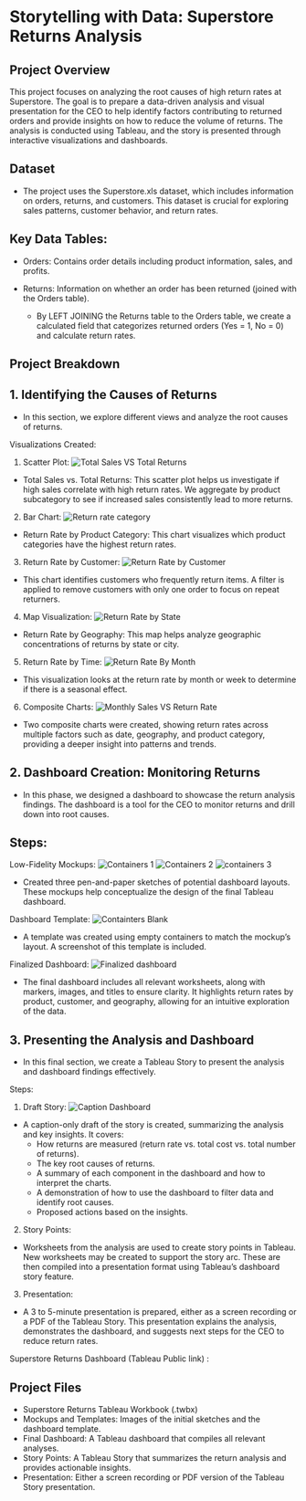 # Storytelling with Data: Superstore Returns Analysis

## Project Overview
This project focuses on analyzing the root causes of high return rates at Superstore. The goal is to prepare a data-driven analysis and visual presentation for the CEO to help identify factors contributing to returned orders and provide insights on how to reduce the volume of returns. The analysis is conducted using Tableau, and the story is presented through interactive visualizations and dashboards.

## Dataset

  - The project uses the Superstore.xls dataset, which includes information on orders, returns, and customers. This dataset is crucial for exploring sales patterns, customer behavior, and return rates.

## Key Data Tables:

  - Orders: Contains order details including product information, sales, and profits.
  - Returns: Information on whether an order has been returned (joined with the Orders table).

    - By LEFT JOINING the Returns table to the Orders table, we create a calculated field that categorizes returned orders (Yes = 1, No = 0) and calculate return rates.

## Project Breakdown

 ##  1. Identifying the Causes of Returns
  - In this section, we explore different views and analyze the root causes of returns.

 Visualizations Created:

  1. Scatter Plot:
![Total Sales VS Total Returns](https://github.com/user-attachments/assets/825d0237-38ae-44b1-a39c-f9ce89ed29b0)

  - Total Sales vs. Total Returns: This scatter plot helps us investigate if high sales correlate with high return rates. We aggregate by product subcategory to see if increased sales consistently lead to more returns.

  2. Bar Chart:
![Return rate category](https://github.com/user-attachments/assets/d90b56a5-7f80-4081-ba1f-7dc71031f765)

  - Return Rate by Product Category: This chart visualizes which product categories have the highest return rates.

  3. Return Rate by Customer:
![Return Rate by Customer](https://github.com/user-attachments/assets/6105e771-99d6-418c-875a-823c28e427ed)

  - This chart identifies customers who frequently return items. A filter is applied to remove customers with only one order to focus on repeat returners.

  4. Map Visualization:
![Return Rate by State](https://github.com/user-attachments/assets/e8acaf56-17ef-4365-9bc9-c1859c276169)

  - Return Rate by Geography: This map helps analyze geographic concentrations of returns by state or city.

  5. Return Rate by Time:
![Return Rate By Month](https://github.com/user-attachments/assets/7ec21b37-19b5-4ab7-a01d-f102d4d1355e)

  - This visualization looks at the return rate by month or week to determine if there is a seasonal effect.

  6. Composite Charts:
![Monthly Sales VS Return Rate](https://github.com/user-attachments/assets/128a05b9-cb2e-487e-9d49-5d6fa942e983)

  - Two composite charts were created, showing return rates across multiple factors such as date, geography, and product category, providing a deeper insight into patterns and trends.

## 2. Dashboard Creation: Monitoring Returns

  - In this phase, we designed a dashboard to showcase the return analysis findings. The dashboard is a tool for the CEO to monitor returns and drill down into root causes.

## Steps:

Low-Fidelity Mockups:
![Containers 1](https://github.com/user-attachments/assets/e4575246-b081-4b74-8400-d249e2369384)
![Containers 2](https://github.com/user-attachments/assets/45956711-4c0d-4a96-a62e-905a043480d9)
![containers 3](https://github.com/user-attachments/assets/29eef8d6-2d55-45ab-8280-690460b56f65)


  - Created three pen-and-paper sketches of potential dashboard layouts. These mockups help conceptualize the design of the final Tableau dashboard.

Dashboard Template:
![Containters Blank](https://github.com/user-attachments/assets/675917b9-b622-460e-9b60-8ee2bd86aab2)


  - A template was created using empty containers to match the mockup’s layout. A screenshot of this template is included.

Finalized Dashboard:
![Finalized dashboard](https://github.com/user-attachments/assets/68fd2cd1-92f3-4867-af09-af6ec02113d9)

- The final dashboard includes all relevant worksheets, along with markers, images, and titles to ensure clarity. It highlights return rates by product, customer, and geography, allowing for an intuitive exploration of the data.


## 3. Presenting the Analysis and Dashboard

- In this final section, we create a Tableau Story to present the analysis and dashboard findings effectively.

Steps:

1. Draft Story:
 ![Caption Dashboard](https://github.com/user-attachments/assets/164330e0-1d2b-4b73-a8c0-34d3e96d89a4)

  - A caption-only draft of the story is created, summarizing the analysis and key insights. It covers:
    - How returns are measured (return rate vs. total cost vs. total number of returns).
    - The key root causes of returns.
    - A summary of each component in the dashboard and how to interpret the charts.
    - A demonstration of how to use the dashboard to filter data and identify root causes.
    - Proposed actions based on the insights.

2. Story Points:

  - Worksheets from the analysis are used to create story points in Tableau. New worksheets may be created to support the story arc. These are then compiled into a presentation format using Tableau’s dashboard story feature.

3. Presentation:

  - A 3 to 5-minute presentation is prepared, either as a screen recording or a PDF of the Tableau Story. This presentation explains the analysis, demonstrates the dashboard, and suggests next steps for the CEO to reduce return rates.


Superstore Returns Dashboard (Tableau Public link) : 


## Project Files

- Superstore Returns Tableau Workbook (.twbx)
- Mockups and Templates: Images of the initial sketches and the dashboard template.
- Final Dashboard: A Tableau dashboard that compiles all relevant analyses.
- Story Points: A Tableau Story that summarizes the return analysis and provides actionable insights.
- Presentation: Either a screen recording or PDF version of the Tableau Story presentation.
